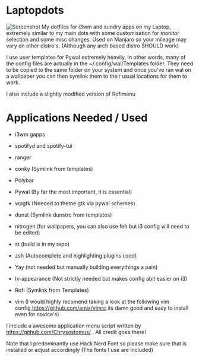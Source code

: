 # Laptopdots
![Screenshot](screenshot/screenshot.png)
My dotfiles for i3wm and sundry apps on my Laptop, extremely similar to my main dots with some customisation for monitor selection and some misc changes. Used on Manjaro so your mileage may vary on other distro's. (Although any arch based distro SHOULD work)

I use user templates for Pywal extremely heavily, In other words, many of the config files are actually in the ~/.config/wal/Templates folder. They need to be copied to the same folder on your system and once you've ran wal on a wallpaper you can then symlink them to their usual locations for them to work. 

I also include a slightly modified version of Rofimenu


# Applications Needed / Used 

- i3wm gapps 

- spotifyd and spotify-tui

- ranger 

- conky (Symlink from templates)

- Polybar

- Pywal (By far the most important, it is essential)

- wpgtk (Needed to theme gtk via pywal schemes) 

- dunst (Symlink dunstrc from templates)

- nitrogen (for wallpapers, you can also use feh but i3 config will need to be edited)

- st (build is in my repo)

- zsh (Autocomplete and highlighting plugins used)

- Yay (not needed but manually building everythings a pain)

- lx-appearance (Not strictly needed but makes config abit easier on i3)

- Rofi (Symlink from Templates)

- vim (I would highly recomend taking a look at the following vim config,https://github.com/amix/vimrc its damn good and easy to install even for novice's)


I include a awesome application menu script written by https://github.com/Chrysostomus/ . All credit goes there!

Note that I predominantly use Hack Nerd Font so please make sure that is installed or
adjust accordingly (The fonts I use are included) 


